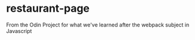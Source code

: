 # restaurant-page
From the Odin Project for what we've learned after the webpack subject in Javascript

